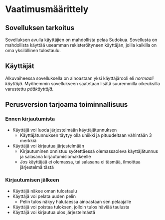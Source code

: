 # Vaatimusmäärittely

## Sovelluksen tarkoitus

Sovelluksen avulla käyttäjien on mahdollista pelaa Sudokua. Sovellusta on mahdollista käyttää useamman rekisteröityneen käyttäjän, joilla kaikilla on oma yksilöllinen tulostaulu.

## Käyttäjät

Alkuvaiheessa sovelluksella on ainoastaan yksi käyttäjärooli eli _normaali käyttäjä_. Myöhemmin sovellukseen saatetaan lisätä suuremmilla oikeuksilla varustettu _pääkäyttäjä_.

## Perusversion tarjoama toiminnallisuus

### Ennen kirjautumista

- Käyttäjä voi luoda järjestelmään käyttäjätunnuksen
  - Käyttäjätunnuksen täytyy olla uniikki ja pituudeltaan vähintään 3 merkkiä
- Käyttäjä voi kirjautua järjestelmään
  - Kirjautuminen onnistuu syötettäessä olemassaoleva käyttäjätunnus ja salasana kirjautumislomakkeelle
  - Jos käyttäjää ei olemassa, tai salasana ei täsmää, ilmoittaa järjestelmä tästä

### Kirjautumisen jälkeen

- Käyttäjä näkee oman tulostaulu
- Käyttäjä voi pelata uuden pelin
  - Pelin tulos näkyy halutaessa ainoastaan sen pelaajalle
- Käyttäjä voi poistaa tuloksen, jolloin tulos häviää taulusta
- Käyttäjä voi kirjautua ulos järjestelmästä
